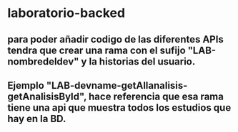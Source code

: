 # laboratorio-backed
## para poder añadir codigo de las diferentes APIs tendra que crear una rama con el sufijo "LAB-nombredeldev" y la historias del usuario. 
## Ejemplo "LAB-devname-getAllanalisis-getAnalisisById", hace referencia que esa rama tiene una api que muestra todos los estudios que hay en la BD. 
